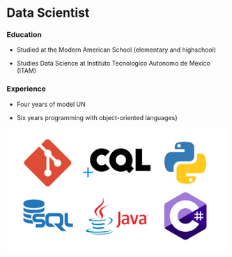 # Data Scientist

### Education
+ Studied at the Modern American School (elementary and highschool)

+ Studies Data Science at Instituto Tecnologico Autonomo de Mexico (ITAM)
### Experience
+ Four years of model UN

+ Six years programming with object-oriented languages}
  
![Local Image](Experiencia.jpg)
